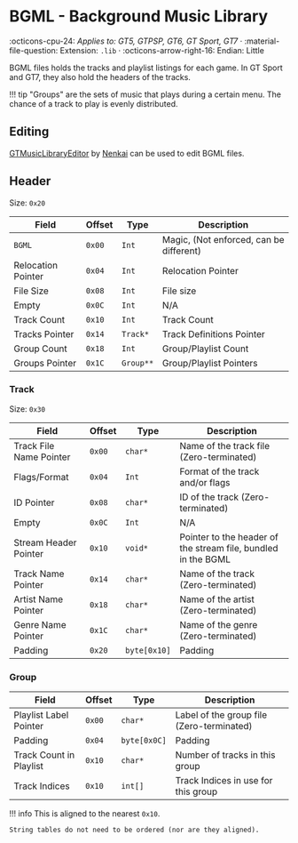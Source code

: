 # BGML - Background Music Library

:octicons-cpu-24: *Applies to: GT5, GTPSP, GT6, GT Sport, GT7* · :material-file-question: Extension: `.lib` · :octicons-arrow-right-16: Endian: Little

BGML files holds the tracks and playlist listings for each game. In GT Sport and GT7, they also hold the headers of the tracks.

!!! tip
    "Groups" are the sets of music that plays during a certain menu. The chance of a track to play is evenly distributed.

## Editing

[GTMusicLibraryEditor](https://github.com/Nenkai/GTMusicLibraryEditor) by [Nenkai](https://github.com/Nenkai) can be used to edit BGML files.

## Header

Size: `0x20`

Field              | Offset         | Type       | Description                                        |
----------------   | ------------   | ---------- | --------------------------------------             |
`BGML`             |  `0x00`        | `Int`      | Magic, (Not enforced, can be different)            |
Relocation Pointer |  `0x04`        | `Int`      | Relocation Pointer                                 |
File Size          |  `0x08`        | `Int`      | File size                                          |
Empty              |  `0x0C`        | `Int`      | N/A                                                |
Track Count        |  `0x10`        | `Int`      | Track Count                                        |
Tracks Pointer     |  `0x14`        | `Track*`   | Track Definitions Pointer                          |
Group Count        |  `0x18`        | `Int`      | Group/Playlist Count                               |
Groups Pointer     |  `0x1C`        | `Group**`  | Group/Playlist Pointers                            |

### Track

Size: `0x30`

Field                   | Offset         | Type         | Description                                                     |
----------------        | ------------   | ----------   | --------------------------------------                          |
Track File Name Pointer |  `0x00`        | `char*`      | Name of the track file (Zero-terminated)                        |
Flags/Format            |  `0x04`        | `Int`        | Format of the track and/or flags                                |
ID Pointer              |  `0x08`        | `char*`      | ID of the track (Zero-terminated)                               |
Empty                   |  `0x0C`        | `Int`        | N/A                                                             |
Stream Header Pointer   |  `0x10`        | `void*`      | Pointer to the header of the stream file, bundled in the BGML   |
Track Name Pointer      |  `0x14`        | `char*`      | Name of the track (Zero-terminated)                             |
Artist Name Pointer     |  `0x18`        | `char*`      | Name of the artist (Zero-terminated)                            |
Genre Name Pointer      |  `0x1C`        | `char*`      | Name of the genre (Zero-terminated)                             |
Padding                 |  `0x20`        | `byte[0x10]` | Padding                                                         |

### Group

Field                    | Offset         | Type         | Description                                                     |
----------------         | ------------   | ----------   | --------------------------------------                          |
Playlist Label Pointer   |  `0x00`        | `char*`      | Label of the group file (Zero-terminated)                       |
Padding                  |  `0x04`        | `byte[0x0C]` | Padding                                                         |
Track Count in Playlist  |  `0x10`        | `char*`      | Number of tracks in this group                                  |
Track Indices            |  `0x10`        | `int[]`      | Track Indices in use for this group                             |

!!! info
    This is aligned to the nearest `0x10`.

    String tables do not need to be ordered (nor are they aligned).